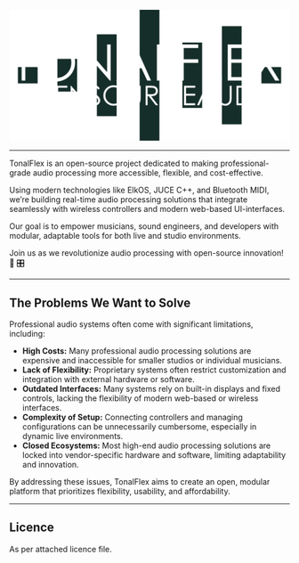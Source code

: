 ![Logotype](.assets/logo.png)

---

TonalFlex is an open-source project dedicated to making professional-grade audio processing more accessible, flexible, and cost-effective.

Using modern technologies like ElkOS, JUCE C++, and Bluetooth MIDI, we’re building real-time audio processing solutions that integrate seamlessly with wireless controllers and modern web-based UI-interfaces.

Our goal is to empower musicians, sound engineers, and developers with modular, adaptable tools for both live and studio environments.

Join us as we revolutionize audio processing with open-source innovation! 🚀 🎛️

---

## The Problems We Want to Solve

Professional audio systems often come with significant limitations, including:

- **High Costs:** Many professional audio processing solutions are expensive and inaccessible for smaller studios or individual musicians.
- **Lack of Flexibility:** Proprietary systems often restrict customization and integration with external hardware or software.
- **Outdated Interfaces:** Many systems rely on built-in displays and fixed controls, lacking the flexibility of modern web-based or wireless interfaces.
- **Complexity of Setup:** Connecting controllers and managing configurations can be unnecessarily cumbersome, especially in dynamic live environments.
- **Closed Ecosystems:** Most high-end audio processing solutions are locked into vendor-specific hardware and software, limiting adaptability and innovation.

By addressing these issues, TonalFlex aims to create an open, modular platform that prioritizes flexibility, usability, and affordability.

---

## Licence

As per attached licence file.
